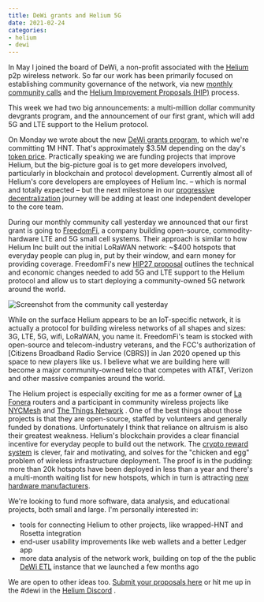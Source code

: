 ```yaml
---
title: DeWi grants and Helium 5G
date: 2021-02-24
categories:
- helium
- dewi
---
```


In May I joined the board of DeWi, a non-profit associated with the [Helium](https://helum.com) p2p wireless network. So far our work has been primarily focused on establishing community governance of the network, via new [monthly community calls](https://dewi.org/community-call) and the [Helium Improvement Proposals (HIP)](https://github.com/helium/HIP) process.

This week we had two big announcements: a multi-million dollar community devgrants program, and the announcement of our first grant, which will add 5G and LTE support to the Helium protocol.

On Monday we wrote about the new [DeWi grants program](https://dewialliance.medium.com/launching-the-dewi-grant-program-9410310129bf), to which we're committing 1M HNT. That's approximately $3.5M depending on the day's [token price](https://www.coingecko.com/en/coins/helium). Practically speaking we are funding projects that improve Helium, but the big-picture goal is to get more developers involved, particularly in blockchain and protocol development. Currently almost all of Helium's core developers are employees of Helium Inc. – which is normal and totally expected – but the next milestone in our [progressive decentralization](https://) journey will be adding at least one independent developer to the core team.

During our monthly community call yesterday we announced that our first grant is going to [FreedomFi](https://freedomfi.com/), a company building open-source, commodity-hardware LTE and 5G small cell systems. Their approach is similar to how Helium Inc built out the initial LoRaWAN network: ~$400 hotspots that everyday people can plug in, put by their window, and earn money for providing coverage. FreedomFi's new [HIP27 proposal](https://github.com/helium/HIP/issues/134) outlines the technical and economic changes needed to add 5G and LTE support to the Helium protocol and allow us to start deploying a community-owned 5G network around the world.

![Screenshot from the community call yesterday](https://dl.dropboxusercontent.com/s%2Fzmiybc412zasa1c%2FScreen%2520Shot%25202021-02-24%2520at%252012-36-22%2520Zoom%2520Meeting%2520.png%25281684731797%2529.png.png)

While on the surface Helium appears to be an IoT-specific network, it is actually a protocol for building wireless networks of all shapes and sizes: 3G, LTE, 5G, wifi, LoRaWAN, you name it. FreedomFi's team is stocked with open-source and telecom-industry veterans, and the FCC's authorization of [Citizens Broadband Radio Service (CBRS)] in Jan 2020 opened up this space to new players like us. I believe what we are building here will become a major community-owned telco that competes with AT&T, Verizon and other massive companies around the world.

<!-- ![Photo of a La Fonera wifi hotspot](https://dltv.files.wordpress.com/2007/04/fon3.jpg?w=178&h=202) -->

The Helium project is especially exciting for me as a former owner of [La Fonera](https://en.wikipedia.org/wiki/Fon_(company)#La_Fonera_WiFi_router) routers and a participant in community wireless projects like [NYCMesh](https://www.nycmesh.net/) and [The Things Network](https://www.thethingsnetwork.org/) . One of the best things about those projects is that they are open-source, staffed by volunteers and generally funded by donations. Unfortunately I think that reliance on altruism is also their greatest weakness. Helium's blockchain provides a clear financial incentive for everyday people to build out the network. The [crypto reward system](https://helium.com/hnt) is clever, fair and motivating, and solves for the "chicken and egg" problem of wireless infrastructure deployment. The proof is in the pudding: more than 20k hotspots have been deployed in less than a year and there's a multi-month waiting list for new hotspots, which in turn is attracting [new hardware manufacturers](https://github.com/helium/HIP/issues/87).

We're looking to fund more software, data analysis, and educational projects, both small and large. I'm personally interested in:

* tools for connecting Helium to other projects, like wrapped-HNT and Rosetta integration
* end-user usability improvements like web wallets and a better Ledger app
* more data analysis of the network work, building on top of the the public [DeWi ETL](https://etl.dewi.org) instance that we launched a few months ago

We are open to other ideas too. [Submit your proposals here](https://github.com/dewi-alliance/grants) or hit me up in the #dewi in the [Helium Discord](https://discord.gg) .